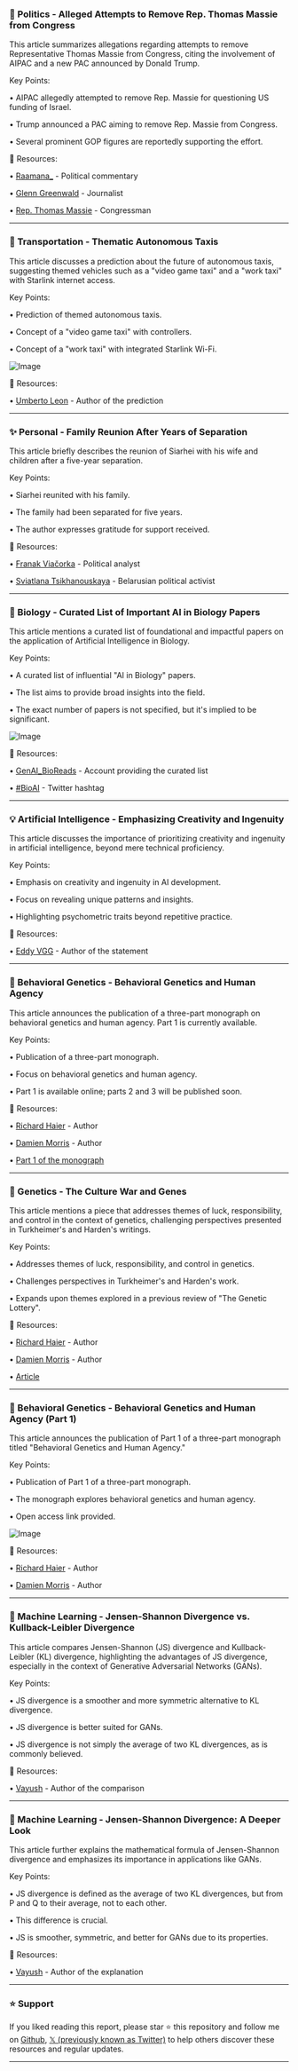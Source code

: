 ### 🤖 Politics - Alleged Attempts to Remove Rep. Thomas Massie from Congress

This article summarizes allegations regarding attempts to remove Representative Thomas Massie from Congress, citing the involvement of AIPAC and a new PAC announced by Donald Trump.

Key Points:

• AIPAC allegedly attempted to remove Rep. Massie for questioning US funding of Israel.


•  Trump announced a PAC aiming to remove Rep. Massie from Congress.


• Several prominent GOP figures are reportedly supporting the effort.


🔗 Resources:

• [Raamana_](https://x.com/Raamana_) - Political commentary


• [Glenn Greenwald](https://x.com/ggreenwald) - Journalist


• [Rep. Thomas Massie](https://x.com/RepThomasMassie) - Congressman


---
### 🚀 Transportation - Thematic Autonomous Taxis

This article discusses a prediction about the future of autonomous taxis, suggesting themed vehicles such as a "video game taxi" and a "work taxi" with Starlink internet access.

Key Points:

• Prediction of themed autonomous taxis.


•  Concept of a "video game taxi" with controllers.


•  Concept of a "work taxi" with integrated Starlink Wi-Fi.


![Image](https://pbs.twimg.com/amplify_video_thumb/1936864121447735296/img/599SzJD1iQiicm5t.jpg)


🔗 Resources:

• [Umberto Leon](https://x.com/umbertoleon) - Author of the prediction


---
### ✨ Personal - Family Reunion After Years of Separation

This article briefly describes the reunion of Siarhei with his wife and children after a five-year separation.

Key Points:

•  Siarhei reunited with his family.


•  The family had been separated for five years.


• The author expresses gratitude for support received.


🔗 Resources:

• [Franak Viačorka](https://x.com/ISDedal) -  Political analyst


• [Sviatlana Tsikhanouskaya](https://x.com/Tsihanouskaya) - Belarusian political activist


---
### 🤖 Biology - Curated List of Important AI in Biology Papers

This article mentions a curated list of foundational and impactful papers on the application of Artificial Intelligence in Biology.

Key Points:

•  A curated list of influential "AI in Biology" papers.


• The list aims to provide broad insights into the field.


•  The exact number of papers is not specified, but it's implied to be significant.


![Image](https://pbs.twimg.com/media/Gcj0ZZqX0AAUo3j?format=jpg&name=small)


🔗 Resources:

• [GenAI_BioReads](https://x.com/GenAI_BioReads) - Account providing the curated list


• [#BioAI](https://x.com/hashtag/BioAI?src=hashtag_click) -  Twitter hashtag


---
### 💡 Artificial Intelligence - Emphasizing Creativity and Ingenuity

This article discusses the importance of prioritizing creativity and ingenuity in artificial intelligence, beyond mere technical proficiency.

Key Points:

•  Emphasis on creativity and ingenuity in AI development.


•  Focus on revealing unique patterns and insights.


•  Highlighting psychometric traits beyond repetitive practice.


🔗 Resources:

• [Eddy VGG](https://x.com/EddyVGG) - Author of the statement


---
### 🤖 Behavioral Genetics - Behavioral Genetics and Human Agency

This article announces the publication of a three-part monograph on behavioral genetics and human agency. Part 1 is currently available.

Key Points:

• Publication of a three-part monograph.


•  Focus on behavioral genetics and human agency.


• Part 1 is available online; parts 2 and 3 will be published soon.


🔗 Resources:

• [Richard Haier](https://x.com/rjhaier) - Author


• [Damien Morris](https://x.com/DamienMorris) - Author


• [Part 1 of the monograph](https://doi.org/10.1017/thg.2025.22)


---
### 🤖 Genetics - The Culture War and Genes

This article mentions a piece that addresses themes of luck, responsibility, and control in the context of genetics, challenging perspectives presented in Turkheimer's and Harden's writings.

Key Points:

•  Addresses themes of luck, responsibility, and control in genetics.


•  Challenges perspectives in Turkheimer's and Harden's work.


•  Expands upon themes explored in a previous review of "The Genetic Lottery".


🔗 Resources:

• [Richard Haier](https://x.com/rjhaier) - Author


• [Damien Morris](https://x.com/DamienMorris) - Author


• [Article](https://quillette.com/2021/09/30/the-culture-war-is-coming-for-your-genes)


---
### 🤖 Behavioral Genetics - Behavioral Genetics and Human Agency (Part 1)

This article announces the publication of Part 1 of a three-part monograph titled "Behavioral Genetics and Human Agency."

Key Points:

• Publication of Part 1 of a three-part monograph.


•  The monograph explores behavioral genetics and human agency.


•  Open access link provided.


![Image](https://pbs.twimg.com/media/Gt9hnaBWkAAM3Cx?format=png&name=small)


🔗 Resources:

• [Richard Haier](https://x.com/rjhaier) - Author


• [Damien Morris](https://x.com/DamienMorris) - Author


---
### 🤖 Machine Learning - Jensen-Shannon Divergence vs. Kullback-Leibler Divergence

This article compares Jensen-Shannon (JS) divergence and Kullback-Leibler (KL) divergence, highlighting the advantages of JS divergence, especially in the context of Generative Adversarial Networks (GANs).

Key Points:

•  JS divergence is a smoother and more symmetric alternative to KL divergence.


•  JS divergence is better suited for GANs.


•  JS divergence is not simply the average of two KL divergences, as is commonly believed.


🔗 Resources:

• [Vayush](https://x.com/its_vayishu) - Author of the comparison


---
### 🤖 Machine Learning -  Jensen-Shannon Divergence:  A Deeper Look

This article further explains the mathematical formula of Jensen-Shannon divergence and emphasizes its importance in applications like GANs.

Key Points:

•  JS divergence is defined as the average of two KL divergences, but from P and Q to their average, not to each other.


•  This difference is crucial.


•  JS is smoother, symmetric, and better for GANs due to its properties.


🔗 Resources:

• [Vayush](https://x.com/its_vayishu) - Author of the explanation


---

### ⭐️ Support

If you liked reading this report, please star ⭐️ this repository and follow me on [Github](https://github.com/Drix10), [𝕏 (previously known as Twitter)](https://x.com/DRIX_10_) to help others discover these resources and regular updates.

---